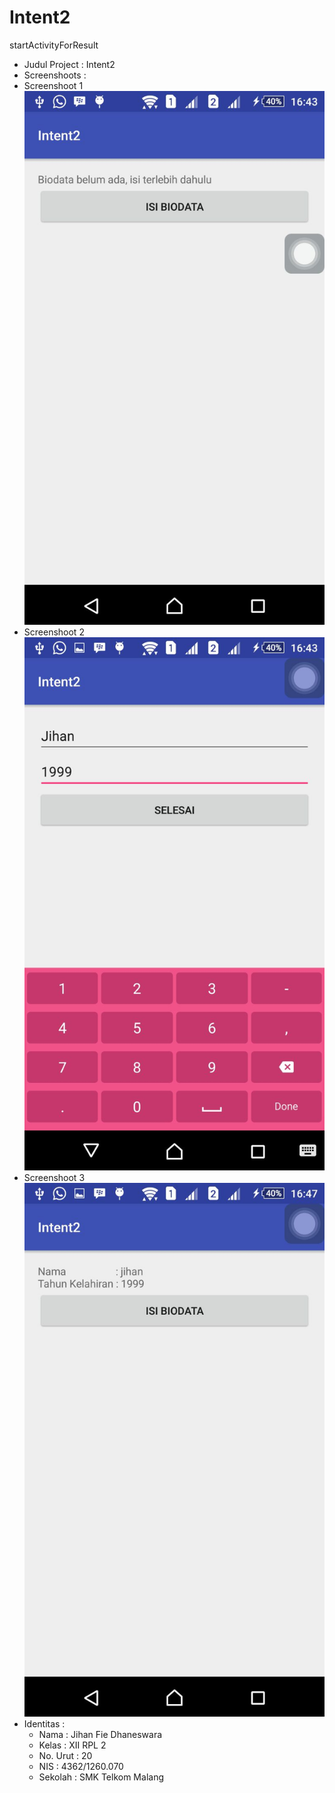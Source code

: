 # Intent2
startActivityForResult

* Judul Project : Intent2
* Screenshoots  :
 * Screenshoot 1
  ![Intent2](https://github.com/jihanfied/Intent2/blob/master/XIIRPL2%2320%23Intent2.jpeg)
 * Screenshoot 2
  ![Intent2](https://github.com/jihanfied/Intent2/blob/master/XIIRPL2%2320%23Intent2(1).jpeg)
 * Screenshoot 3
  ![Intent2](https://github.com/jihanfied/Intent2/blob/master/XIIRPL2%2320%23Intent2(2).jpeg)
* Identitas     :
  * Nama     : Jihan Fie Dhaneswara
  * Kelas    : XII RPL 2
  * No. Urut : 20
  * NIS      : 4362/1260.070
  * Sekolah  : SMK Telkom Malang
